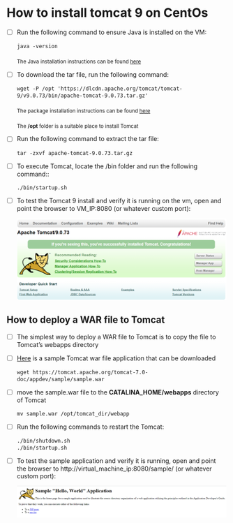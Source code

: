 # How to install tomcat 9 on CentOs

- [ ] Run the following command to ensure Java is installed on the VM:
    ```
    java -version
    ```
    <sub>The Java installation instructions can be found [here](java.md)</sub>
- [ ] To download the tar file, run the following command:
    ```
    wget -P /opt 'https://dlcdn.apache.org/tomcat/tomcat-9/v9.0.73/bin/apache-tomcat-9.0.73.tar.gz'
    ```    
    <sub>The package installation instructions can be found [here](package.md)</sub>
    
    <sub>The **/opt** folder is a suitable place to install Tomcat</sub>
- [ ] Run the following command to extract the tar file:
    ```
    tar -zxvf apache-tomcat-9.0.73.tar.gz
    ```
- [ ] To execute Tomcat, locate the /bin folder and run the following command::
    ```
    ./bin/startup.sh 
    ```
- [ ] To test the Tomcat 9 install and verify it is running on the vm, open and point the browser to VM_IP:8080 (or whatever custom port):
    <p align="center">
        <img src="images/tomcat.png"/>
    </p>  
## How to deploy a WAR file to Tomcat
- [ ] The simplest way to deploy a WAR file to Tomcat is to copy the file to Tomcat’s webapps directory
- [ ] [Here](https://tomcat.apache.org/tomcat-7.0-doc/appdev/sample/sample.war) is a sample Tomcat war file application that can be downloaded 
    ```
    wget https://tomcat.apache.org/tomcat-7.0-doc/appdev/sample/sample.war
    ```
    
- [ ] move the sample.war file to the **CATALINA_HOME/webapps** directory of Tomcat
    ```
    mv sample.war /opt/tomcat_dir/webapp  
    ```
- [ ] Run the following commands to restart the Tomcat:
    ```
    ./bin/shutdown.sh
    ./bin/startup.sh
    ```
- [ ] To test the sample application and verify it is running, open and point the browser to http://virtual_machine_ip:8080/sample/ (or whatever custom port):
    <p align="center">
        <img src="images/sample_app.png"/>
    </p>         